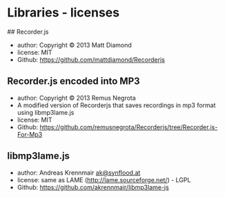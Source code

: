 Libraries - licenses
====================

## Recorder.js
- author: Copyright © 2013 Matt Diamond
- license: MIT
- Github: https://github.com/mattdiamond/Recorderjs

## Recorder.js encoded into MP3
- author: Copyright © 2013 Remus Negrota
- A modified version of Recorderjs that saves recordings in mp3 format using libmp3lame.js
- license: MIT
- Github: https://github.com/remusnegrota/Recorderjs/tree/Recorder.js-For-Mp3

## libmp3lame.js
- author: Andreas Krennmair ak@synflood.at
- license: same as LAME (http://lame.sourceforge.net/) - LGPL
- Github: https://github.com/akrennmair/libmp3lame-js
